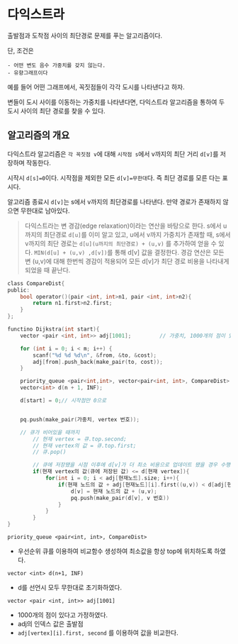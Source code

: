 # 다익스트라

출발점과 도착점 사이의 최단경로 문제를 푸는 알고리즘이다.

단, 조건은

	- 어떤 변도 음수 가중치를 갖지 않는다.
	- 유향그래프이다

예를 들어 어떤 그래프에서, 꼭짓점들이 각각 도시를 나타낸다고 하자.

변들이 도시 사이를 이동하는 가중치를 나타낸다면, 다익스트라 알고리즘을 통하여 두 도시 사이의 최단 경로를 찾을 수 있다.

## 알고리즘의 개요

다익스트라 알고리즘은 `각 꼭짓점 v`에 대해 `시작점 s`에서 v까지의 최단 거리 `d[v]`를 저장하며 작동한다.

시작시 `d[s]=0`이다. 시작점을 제외한 모든 `d[v]=무한대`다. 즉 최단 경로를 모른 다는 표시다.

알고리즘 종료시 `d[v]`는 s에서 v까지의 최단경로를 나타낸다. 만약 경로가 존재하지 않으면 무한대로 남아있다.

> 다익스트라는 변 경감(edge relaxation)이라는 연산을 바탕으로 한다.
s에서 u까지의 최단경로 `d[u]`를 이미 알고 있고, u에서 v까지 가중치가 존재할 때,
s에서 v까지의 최단 경로는 `d[u](u까지의 최단경로) + (u,v)` 를 추가하여 얻을 수 있다.
`MIN(d[u] + (u,v) ,d[v])`를 통해 d[v] 값을 결정한다.
경감 연산은 모든 변 (u,v)에 대해 한번씩 경감이 적용되어 모든 d[v]가 최단 경로 비용을 나타내게 되었을 때 끝난다.


```C
class CompareDist{
public:
    bool operator()(pair <int, int>n1, pair <int, int>n2){
        return n1.first>n2.first;
    }
};

functino Dijkstra(int start){
	vector <pair <int, int>> adj[1001];   		// 가중치, 1000개의 점이 있다고 치자

	for (int i = 0; i < m; i++) {
        scanf("%d %d %d\n", &from, &to, &cost);
        adj[from].push_back(make_pair(to, cost));
    }

	priority_queue <pair<int,int>, vector<pair<int, int>, CompareDist> pq;			// 최단경로가 정해진 점을 저장
	vector<int> d(n + 1, INF);

	d[start] = 0;// 시작점만 0으로


	pq.push(make_pair(가중치, vertex 번호));

	// 큐가 비어있을 때까지
		// 현재 vertex = 큐.top.second;
		// 현재 vertex의 값 = 큐.top.first;
		// 큐.pop()

		// 큐에 저장됐을 시점 이후에 d[v]가 더 최소 비용으로 업데이트 됐을 경우 수행할 필요가 없다.
		if(현재 vertex의 값(큐에 저장된 값) <= d[현재 vertex]){
			for(int i = 0; i < adj[현재노드].size; i++){
				if(현재 노드의 값 + adj[현재노드][i].first((u,v)) < d[adj[현재노드][i].second]){
					d[v] = 현재 노드의 값 + (u,v);
					pq.push(make_pair(d[v], v 번호))
				}
			}
		}
}
```

`priority_queue <pair<int, int>, CompareDist>`

- 우선순위 큐를 이용하여 비교함수 생성하여 최소값을 항상 top에 위치하도록 하였다.

`vector <int> d(n+1, INF)`

- d를 선언시 모두 무한대로 초기화하였다.

`vector <pair <int, int>> adj[1001]`

- 1000개의 점이 있다고 가정하였다.
- adj의 인덱스 값은 출발점
- `adj[vertex][i].first, second` 를 이용하여 값을 비교한다.
